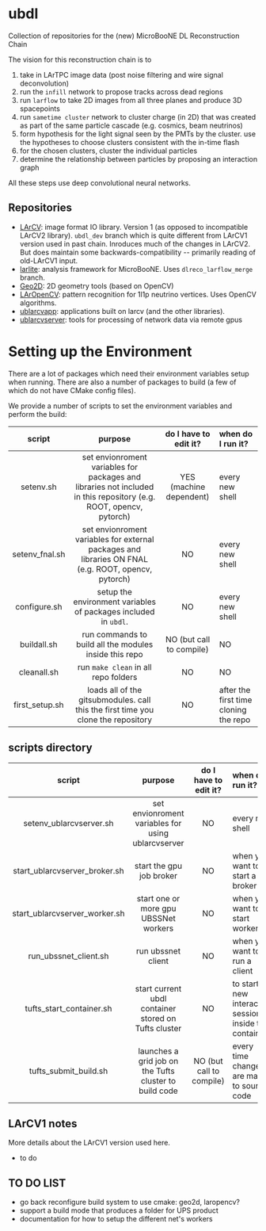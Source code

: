 # ubdl

Collection of repositories for the (new) MicroBooNE DL Reconstruction Chain

The vision for this reconstruction chain is to

1) take in LArTPC image data (post noise filtering and wire signal deconvolution)
2) run the `infill` network to propose tracks across dead regions
3) run `larflow` to take 2D images from all three planes and produce 3D spacepoints
4) run `sametime cluster` network to cluster charge (in 2D) that was created as part of the same particle cascade (e.g. cosmics, beam neutrinos)
5) form hypothesis for the light signal seen by the PMTs by the cluster. use the hypotheses to choose clusters consistent with the in-time flash
6) for the chosen clusters, cluster the individual particles
7) determine the relationship between particles by proposing an interaction graph

All these steps use deep convolutional neural networks.

## Repositories

* [LArCV](https://github.com/larbys/larcv): image format IO library. Version 1 (as opposed to incompatible LArCV2 library).
  `ubdl_dev` branch which is quite different from LArCV1 version used in past chain.  Inroduces much of the changes in LArCV2.
  But does maintain some backwards-compatibility -- primarily reading of old-LArCV1 input.
* [larlite](https://github.com/larlight/larlite): analysis framework for MicroBooNE. Uses `dlreco_larflow_merge` branch.
* [Geo2D](https://github.com/LArbys/Geo2D): 2D geometry tools (based on OpenCV)
* [LArOpenCV](https://github.com/NevisUB/LArOpenCV): pattern recognition for 1l1p neutrino vertices. Uses OpenCV algorithms.
* [ublarcvapp](https://github.com/larbys/ublarcvapp): applications built on larcv (and the other libraries).
* [ublarcvserver](https://github.com/larbys/ublarcvserver): tools for processing of network data via remote gpus

# Setting up the Environment

There are a lot of packages which need their environment variables setup when running.
There are also a number of packages to build (a few of which do not have CMake config files).

We provide a number of scripts to set the environment variables and perform the build:

| script       | purpose | do I have to edit it? | when do I run it? |
|:-----------: |:-------:|:---------------------:| :---------------- |
| setenv.sh    | set envionroment variables for packages and libraries not included in this repository (e.g. ROOT, opencv, pytorch) | YES (machine dependent) | every new shell |
| setenv_fnal.sh    | set envionroment variables for external packages and libraries ON FNAL (e.g. ROOT, opencv, pytorch) | NO | every new shell |
| configure.sh | setup the environment variables of packages included in `ubdl`. | NO | every new shell |
| buildall.sh  | run commands to build all the modules inside this repo | NO (but call to compile) | NO | every time changes are made to source. and after first cloning the repo |
| cleanall.sh  | run `make clean` in all repo folders | NO | NO | when you want to hit the reset button |
| first_setup.sh | loads all of the gitsubmodules. call this the first time you clone the repository | NO | after the first time cloning the repo |


## scripts directory

| script                   | purpose | do I have to edit it? | when do I run it? |
|:------------------------:|:-------:|:---------------------:| :---------------- |
| setenv_ublarcvserver.sh  | set envionroment variables for using ublarcvserver | NO | every new shell |
| start_ublarcvserver_broker.sh | start the gpu job broker | NO | when you want to start a broker |
| start_ublarcvserver_worker.sh | start one or more gpu UBSSNet workers | NO | when you want to start workers |
| run_ubssnet_client.sh | run ubssnet client | NO | when you want to run a client |
| tufts_start_container.sh | start current ubdl container stored on Tufts cluster | NO | to start a new interactive session inside the container |
| tufts_submit_build.sh    | launches a grid job on the Tufts cluster to build code | NO (but call to compile) | every time changes are made to source code |


## LArCV1 notes

More details about the LArCV1 version used here.

* to do

## TO DO LIST

* go back reconfigure build system to use cmake: geo2d, laropencv?
* support a build mode that produces a folder for UPS product
* documentation for how to setup the different net's workers
